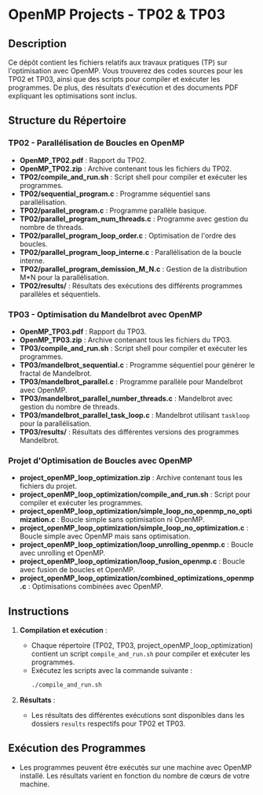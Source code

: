 # OpenMP Projects - TP02 & TP03

## Description
Ce dépôt contient les fichiers relatifs aux travaux pratiques (TP) sur l'optimisation avec OpenMP. Vous trouverez des codes sources pour les TP02 et TP03, ainsi que des scripts pour compiler et exécuter les programmes. De plus, des résultats d'exécution et des documents PDF expliquant les optimisations sont inclus.

## Structure du Répertoire

### TP02 - Parallélisation de Boucles en OpenMP
- **OpenMP_TP02.pdf** : Rapport du TP02.
- **OpenMP_TP02.zip** : Archive contenant tous les fichiers du TP02.
- **TP02/compile_and_run.sh** : Script shell pour compiler et exécuter les programmes.
- **TP02/sequential_program.c** : Programme séquentiel sans parallélisation.
- **TP02/parallel_program.c** : Programme parallèle basique.
- **TP02/parallel_program_num_threads.c** : Programme avec gestion du nombre de threads.
- **TP02/parallel_program_loop_order.c** : Optimisation de l'ordre des boucles.
- **TP02/parallel_program_loop_interne.c** : Parallélisation de la boucle interne.
- **TP02/parallel_program_demission_M_N.c** : Gestion de la distribution M*N pour la parallélisation.
- **TP02/results/** : Résultats des exécutions des différents programmes parallèles et séquentiels.

### TP03 - Optimisation du Mandelbrot avec OpenMP
- **OpenMP_TP03.pdf** : Rapport du TP03.
- **OpenMP_TP03.zip** : Archive contenant tous les fichiers du TP03.
- **TP03/compile_and_run.sh** : Script shell pour compiler et exécuter les programmes.
- **TP03/mandelbrot_sequential.c** : Programme séquentiel pour générer le fractal de Mandelbrot.
- **TP03/mandelbrot_parallel.c** : Programme parallèle pour Mandelbrot avec OpenMP.
- **TP03/mandelbrot_parallel_number_threads.c** : Mandelbrot avec gestion du nombre de threads.
- **TP03/mandelbrot_parallel_task_loop.c** : Mandelbrot utilisant `taskloop` pour la parallélisation.
- **TP03/results/** : Résultats des différentes versions des programmes Mandelbrot.

### Projet d'Optimisation de Boucles avec OpenMP
- **project_openMP_loop_optimization.zip** : Archive contenant tous les fichiers du projet.
- **project_openMP_loop_optimization/compile_and_run.sh** : Script pour compiler et exécuter les programmes.
- **project_openMP_loop_optimization/simple_loop_no_openmp_no_optimization.c** : Boucle simple sans optimisation ni OpenMP.
- **project_openMP_loop_optimization/simple_loop_no_optimization.c** : Boucle simple avec OpenMP mais sans optimisation.
- **project_openMP_loop_optimization/loop_unrolling_openmp.c** : Boucle avec unrolling et OpenMP.
- **project_openMP_loop_optimization/loop_fusion_openmp.c** : Boucle avec fusion de boucles et OpenMP.
- **project_openMP_loop_optimization/combined_optimizations_openmp.c** : Optimisations combinées avec OpenMP.

## Instructions

1. **Compilation et exécution** :
   - Chaque répertoire (TP02, TP03, project_openMP_loop_optimization) contient un script `compile_and_run.sh` pour compiler et exécuter les programmes.
   - Exécutez les scripts avec la commande suivante :
     ```bash
     ./compile_and_run.sh
     ```
   
2. **Résultats** :
   - Les résultats des différentes exécutions sont disponibles dans les dossiers `results` respectifs pour TP02 et TP03.

## Exécution des Programmes
- Les programmes peuvent être exécutés sur une machine avec OpenMP installé. Les résultats varient en fonction du nombre de cœurs de votre machine.

